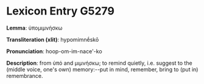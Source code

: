 # Lexicon Entry G5279

**Lemma**: ὑπομιμνήσκω

**Transliteration (xlit)**: hypomimnḗskō

**Pronunciation**: hoop-om-im-nace'-ko

**Description**:
from ὑπό and μιμνήσκω; to remind quietly, i.e. suggest to the (middle voice, one's own) memory:--put in mind, remember, bring to (put in) remembrance.
